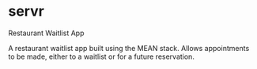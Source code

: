 # servr
Restaurant Waitlist App

A restaurant waitlist app built using the MEAN stack.  Allows appointments to be made, either to a waitlist or for a future reservation.
